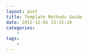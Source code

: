 ```yaml
--- 
layout: post
title: Template Methods Guide
date: 2012-12-01 15:15:19
categories:
    - 
tags:
    -
---
```


